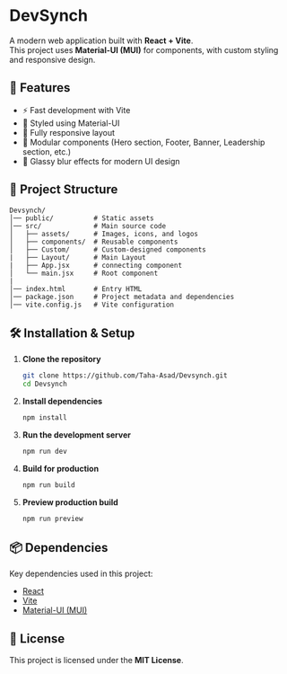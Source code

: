 # DevSynch

A modern web application built with **React + Vite**.  
This project uses **Material-UI (MUI)** for components, with custom styling and responsive design.

## 🚀 Features

- ⚡ Fast development with Vite
- 🎨 Styled using Material-UI
- 📱 Fully responsive layout
- 🧩 Modular components (Hero section, Footer, Banner, Leadership section, etc.)
- 🔮 Glassy blur effects for modern UI design

## 📂 Project Structure

```
Devsynch/
│── public/          # Static assets
│── src/             # Main source code
│   ├── assets/      # Images, icons, and logos
│   ├── components/  # Reusable components
│   ├── Custom/      # Custom-designed components
|   ├── Layout/      # Main Layout
|   ├── App.jsx      # connecting component
│   └── main.jsx     # Root component
|
│── index.html       # Entry HTML
│── package.json     # Project metadata and dependencies
│── vite.config.js   # Vite configuration
```

## 🛠️ Installation & Setup

1. **Clone the repository**

   ```bash
   git clone https://github.com/Taha-Asad/Devsynch.git
   cd Devsynch
   ```

2. **Install dependencies**

   ```bash
   npm install
   ```

3. **Run the development server**

   ```bash
   npm run dev
   ```

4. **Build for production**

   ```bash
   npm run build
   ```

5. **Preview production build**
   ```bash
   npm run preview
   ```

## 📦 Dependencies

Key dependencies used in this project:

- [React](https://react.dev/)
- [Vite](https://vitejs.dev/)
- [Material-UI (MUI)](https://mui.com/)

## 📄 License

This project is licensed under the **MIT License**.
